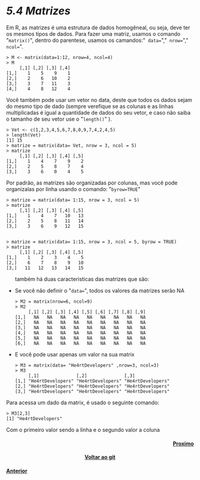 <h1><b><i>5.4 Matrizes</i></b></h1>
<p>Em R, as matrizes é uma estrutura de dados homogêneal, ou seja, deve ter os mesmos tipos de dados. Para fazer uma matriz, usamos o comando "<code>matrix()</code>", dentro do parentese, usamos os camandos:"<code> data=</code>","<code> nrow=</code>","<code> ncol=</code>".</p>


    > M <- matrix(data=1:12, nrow=4, ncol=4)
    > M
         [,1] [,2] [,3] [,4]
    [1,]    1    5    9    1
    [2,]    2    6   10    2
    [3,]    3    7   11    3
    [4,]    4    8   12    4

<p>Você também pode usar um vetor no data, deste que todos os dados sejam do mesmo tipo de dado (sempre verefique se as colunas e as linhas multiplicadas é igual a quantidade de dados do seu vetor, e caso não saiba o tamanho de seu vetor use o "<code>length()</code>" ).</p>

    > Vet <- c(1,2,3,4,5,6,7,8,0,9,7,4,2,4,5)
    > length(Vet)
    [1] 15 
    > matrize = matrix(data= Vet, nrow = 3, ncol = 5)
    > matrize
         [,1] [,2] [,3] [,4] [,5]
    [1,]    1    4    7    9    2
    [2,]    2    5    8    7    4
    [3,]    3    6    0    4    5

<p>Por padrão, as matrizes são organizadas por colunas, mas você pode organizalas por linha usando o comando: "<code>byrow=TRUE</code>"</p>

    > matrize = matrix(data= 1:15, nrow = 3, ncol = 5)
    > matrize
         [,1] [,2] [,3] [,4] [,5]
    [1,]    1    4    7   10   13
    [2,]    2    5    8   11   14
    [3,]    3    6    9   12   15
    

    > matrize = matrix(data= 1:15, nrow = 3, ncol = 5, byrow = TRUE)
    > matrize
         [,1] [,2] [,3] [,4] [,5]
    [1,]    1    2    3    4    5
    [2,]    6    7    8    9   10
    [3,]   11   12   13   14   15

<ul>
<p>também há duas caracteristicas das matrizes que são:</p>
<li>Se você não definir o "<code>data=</code>", todos os valores da matrizes serão NA</li>

    > M2 = matrix(nrow=6, ncol=9)
    > M2
         [,1] [,2] [,3] [,4] [,5] [,6] [,7] [,8] [,9]
    [1,]   NA   NA   NA   NA   NA   NA   NA   NA   NA
    [2,]   NA   NA   NA   NA   NA   NA   NA   NA   NA
    [3,]   NA   NA   NA   NA   NA   NA   NA   NA   NA
    [4,]   NA   NA   NA   NA   NA   NA   NA   NA   NA
    [5,]   NA   NA   NA   NA   NA   NA   NA   NA   NA
    [6,]   NA   NA   NA   NA   NA   NA   NA   NA   NA

<li>E você pode usar apenas um valor na sua matrix</li>

    > M3 = matrix(data= "He4rtDevelopers" ,nrow=3, ncol=3) 
    > M3 
         [,1]              [,2]              [,3]             
    [1,] "He4rtDevelopers" "He4rtDevelopers" "He4rtDevelopers"
    [2,] "He4rtDevelopers" "He4rtDevelopers" "He4rtDevelopers"
    [3,] "He4rtDevelopers" "He4rtDevelopers" "He4rtDevelopers"

</ul>
<p>Para acessa um dado da matrix, é usado o seguinte comando:</p>

    > M3[2,3]
    [1] "He4rtDevelopers"

<p>Com o primeiro valor sendo a linha e o segundo valor a coluna</p>

<h4 align="Right"><a href="https://github.com/SaLandini/r4noobs/blob/master/estrutura_dados/list.md">Proximo</a></h4>
<h4 align="Center"><a href="https://github.com/SaLandini/r4noobs">Voltar ao git</a></h4>
<h4><a href="https://github.com/SaLandini/r4noobs/blob/master/estrutura_dados/len_e_scan.md">Anterior</a></h4>